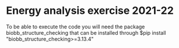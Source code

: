 # Energy analysis exercise 2021-22

To be able to execute the code you will need the package biobb_structure_checking that can be installed through
$pip install "biobb_structure_checking>=3.13.4"
